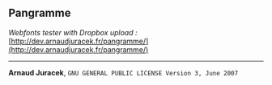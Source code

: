 ## Pangramme
*Webfonts tester with Dropbox upload :* [http://dev.arnaudjuracek.fr/pangramme/](http://dev.arnaudjuracek.fr/pangramme/)

---
**Arnaud Juracek**, `GNU GENERAL PUBLIC LICENSE Version 3, June 2007`

